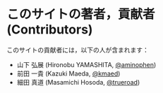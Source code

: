 # このサイトの著者，貢献者 (Contributors)

このサイトの貢献者には，以下の人が含まれます：

- 山下 弘展 (Hironobu YAMASHITA, [@aminophen](https://github.com/aminophen))
- 前田 一貴 (Kazuki Maeda, [@kmaed](https://github.com/kmaed))
- 細田 真道 (Masamichi Hosoda, [@trueroad](https://github.com/trueroad))
